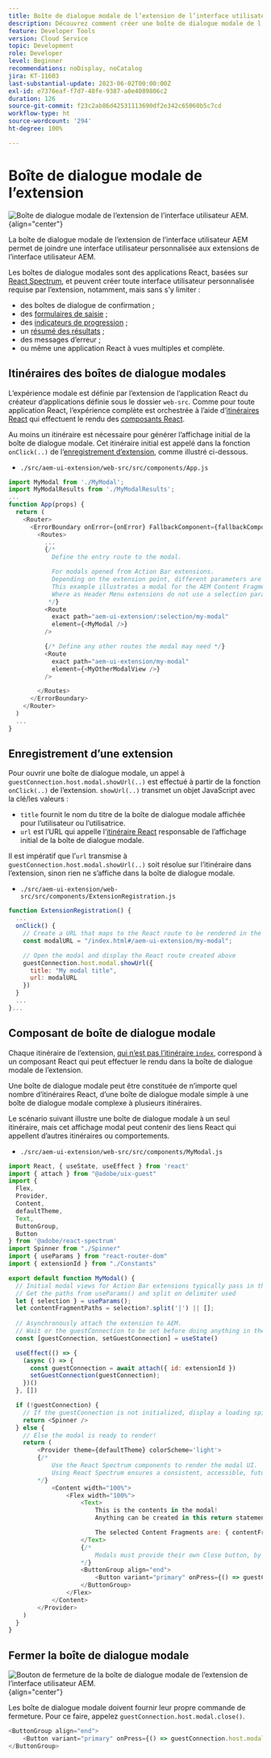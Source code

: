 ```yaml
---
title: Boîte de dialogue modale de l’extension de l’interface utilisateur AEM
description: Découvrez comment créer une boîte de dialogue modale de l’extension de l’interface utilisateur AEM.
feature: Developer Tools
version: Cloud Service
topic: Development
role: Developer
level: Beginner
recommendations: noDisplay, noCatalog
jira: KT-11603
last-substantial-update: 2023-06-02T00:00:00Z
exl-id: e7376eaf-f7d7-48fe-9387-a0e4089806c2
duration: 126
source-git-commit: f23c2ab86d42531113690df2e342c65060b5c7cd
workflow-type: ht
source-wordcount: '294'
ht-degree: 100%

---
```


# Boîte de dialogue modale de l’extension

![Boîte de dialogue modale de l’extension de l’interface utilisateur AEM.](./assets/modal/modal.png){align="center"}

La boîte de dialogue modale de l’extension de l’interface utilisateur AEM permet de joindre une interface utilisateur personnalisée aux extensions de l’interface utilisateur AEM.

Les boîtes de dialogue modales sont des applications React, basées sur [React Spectrum](https://react-spectrum.adobe.com/react-spectrum/), et peuvent créer toute interface utilisateur personnalisée requise par l’extension, notamment, mais sans s’y limiter :

+ des boîtes de dialogue de confirmation ;
+ des [formulaires de saisie](https://react-spectrum.adobe.com/react-spectrum/#forms) ;
+ des [indicateurs de progression](https://react-spectrum.adobe.com/react-spectrum/#status) ;
+ un [résumé des résultats](https://react-spectrum.adobe.com/react-spectrum/#collections) ;
+ des messages d’erreur ;
+ ou même une application React à vues multiples et complète.

## Itinéraires des boîtes de dialogue modales

L’expérience modale est définie par l’extension de l’application React du créateur d’applications définie sous le dossier `web-src`. Comme pour toute application React, l’expérience complète est orchestrée à l’aide d’[itinéraires React](https://reactrouter.com/en/main/components/routes) qui effectuent le rendu des [composants React](https://reactjs.org/docs/components-and-props.html).

Au moins un itinéraire est nécessaire pour générer l’affichage initial de la boîte de dialogue modale. Cet itinéraire initial est appelé dans la fonction `onClick(..)` de l’[enregistrement d’extension](#extension-registration), comme illustré ci-dessous.


+ `./src/aem-ui-extension/web-src/src/components/App.js`

```javascript
import MyModal from './MyModal';
import MyModalResults from './MyModalResults';
...
function App(props) {
  return (
    <Router>
      <ErrorBoundary onError={onError} FallbackComponent={fallbackComponent}>
        <Routes>
          ...         
          {/* 
            Define the entry route to the modal.

            For modals opened from Action Bar extensions.
            Depending on the extension point, different parameters are passed to the modal.
            This example illustrates a modal for the AEM Content Fragment Console (list view), where typically a :selection parameter is used to pass in the list of selected Content Fragments.
            Where as Header Menu extensions do not use a selection parameter.
           */}
          <Route
            exact path="aem-ui-extension/:selection/my-modal"
            element={<MyModal />}
          />                    

          {/* Define any other routes the modal may need */}
          <Route
            exact path="aem-ui-extension/my-modal"
            element={<MyOtherModalView />}
          />                    

        </Routes>
      </ErrorBoundary>
    </Router>
  )
  ...
}
```

## Enregistrement d’une extension

Pour ouvrir une boîte de dialogue modale, un appel à `guestConnection.host.modal.showUrl(..)` est effectué à partir de la fonction `onClick(..)` de l’extension. `showUrl(..)` transmet un objet JavaScript avec la clé/les valeurs :

+ `title` fournit le nom du titre de la boîte de dialogue modale affichée pour l’utilisateur ou l’utilisatrice.
+ `url` est l’URL qui appelle l’[itinéraire React](#modal-routes) responsable de l’affichage initial de la boîte de dialogue modale.

Il est impératif que l’`url` transmise à `guestConnection.host.modal.showUrl(..)` soit résolue sur l’itinéraire dans l’extension, sinon rien ne s’affiche dans la boîte de dialogue modale.

+ `./src/aem-ui-extension/web-src/src/components/ExtensionRegistration.js`

```javascript
function ExtensionRegistration() {
  ...
  onClick() {
    // Create a URL that maps to the React route to be rendered in the modal
    const modalURL = "/index.html#/aem-ui-extension/my-modal";

    // Open the modal and display the React route created above
    guestConnection.host.modal.showUrl({
      title: "My modal title",
      url: modalURL
    })     
  }
  ...     
}...
```

## Composant de boîte de dialogue modale

Chaque itinéraire de l’extension, [qui n’est pas l’itinéraire `index`](./extension-registration.md#app-routes), correspond à un composant React qui peut effectuer le rendu dans la boîte de dialogue modale de l’extension.

Une boîte de dialogue modale peut être constituée de n’importe quel nombre d’itinéraires React, d’une boîte de dialogue modale simple à une boîte de dialogue modale complexe à plusieurs itinéraires.

Le scénario suivant illustre une boîte de dialogue modale à un seul itinéraire, mais cet affichage modal peut contenir des liens React qui appellent d’autres itinéraires ou comportements.

+ `./src/aem-ui-extension/web-src/src/components/MyModal.js`

```javascript
import React, { useState, useEffect } from 'react'
import { attach } from "@adobe/uix-guest"
import {
  Flex,
  Provider,
  Content,
  defaultTheme,
  Text,
  ButtonGroup,
  Button
} from '@adobe/react-spectrum'
import Spinner from "./Spinner"
import { useParams } from "react-router-dom"
import { extensionId } from "./Constants"

export default function MyModal() {
  // Initial modal views for Action Bar extensions typically pass in the list of selected Content Fragment Paths from ExtensionRegistration.js
  // Get the paths from useParams() and split on delimiter used
  let { selection } = useParams();
  let contentFragmentPaths = selection?.split('|') || [];
  
  // Asynchronously attach the extension to AEM. 
  // Wait or the guestConnection to be set before doing anything in the modal.
  const [guestConnection, setGuestConnection] = useState()

  useEffect(() => {
    (async () => {
      const guestConnection = await attach({ id: extensionId })
      setGuestConnection(guestConnection);
    })()
  }, [])

  if (!guestConnection) {
    // If the guestConnection is not initialized, display a loading spinner
    return <Spinner />
  } else {
    // Else the modal is ready to render!
    return (
        <Provider theme={defaultTheme} colorScheme='light'>
        {/* 
            Use the React Spectrum components to render the modal UI.
            Using React Spectrum ensures a consistent, accessible, future-proof look-and-feel and speeds up development.
        */}
            <Content width="100%">
                <Flex width="100%">
                    <Text>
                        This is the contents in the modal! 
                        Anything can be created in this return statement!

                        The selected Content Fragments are: { contentFragmentPaths.join(', ') }
                    </Text>                    
                    {/*
                        Modals must provide their own Close button, by calling: guestConnection.host.modal.close()
                    */}
                    <ButtonGroup align="end">
                        <Button variant="primary" onPress={() => guestConnection.host.modal.close()}>Close</Button>
                    </ButtonGroup>
                </Flex>
            </Content>
        </Provider>
    )
  }
}
```

## Fermer la boîte de dialogue modale

![Bouton de fermeture de la boîte de dialogue modale de l’extension de l’interface utilisateur AEM.](./assets/modal/close.png){align="center"}

Les boîte de dialogue modale doivent fournir leur propre commande de fermeture. Pour ce faire, appelez `guestConnection.host.modal.close()`.

```javascript
<ButtonGroup align="end">
    <Button variant="primary" onPress={() => guestConnection.host.modal.close()}>Close</Button>
</ButtonGroup>
```
